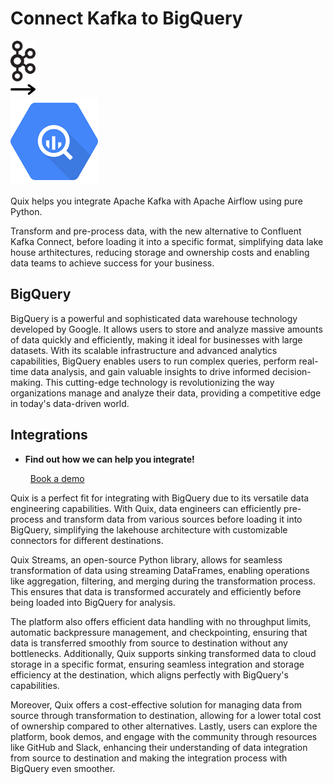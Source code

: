 # Connect Kafka to BigQuery

<div class="connect-images cards blog-grid-card" markdown>
<div>
<img src="../images/kafka_logo.png" width="40px" />
</div>
<div>
<img src="../images/arrow.svg" width="40px" />
</div>
<div>
<img src="./images/bigquery_1.jpg" />
</div>
</div>

Quix helps you integrate Apache Kafka with Apache Airflow using pure Python.

Transform and pre-process data, with the new alternative to Confluent Kafka Connect, before loading it into a specific format, simplifying data lake house arthitectures, reducing storage and ownership costs and enabling data teams to achieve success for your business.

## BigQuery

BigQuery is a powerful and sophisticated data warehouse technology developed by Google. It allows users to store and analyze massive amounts of data quickly and efficiently, making it ideal for businesses with large datasets. With its scalable infrastructure and advanced analytics capabilities, BigQuery enables users to run complex queries, perform real-time data analysis, and gain valuable insights to drive informed decision-making. This cutting-edge technology is revolutionizing the way organizations manage and analyze their data, providing a competitive edge in today's data-driven world.

## Integrations

<div class="grid cards" markdown>

- __Find out how we can help you integrate!__

    <a class="md-button md-button--primary" href="https://share.hsforms.com/1iW0TmZzKQMChk0lxd_tGiw4yjw2?__hstc=175542013.2303933fbd746c0ac86d9ccbe9bc9100.1728383268831.1729603416735.1729620918855.31&__hssc=175542013.1.1729620918855&__hsfp=2132701734" target="_blank" style="margin:.5rem;">Book a demo</a>

</div>


Quix is a perfect fit for integrating with BigQuery due to its versatile data engineering capabilities. With Quix, data engineers can efficiently pre-process and transform data from various sources before loading it into BigQuery, simplifying the lakehouse architecture with customizable connectors for different destinations. 

Quix Streams, an open-source Python library, allows for seamless transformation of data using streaming DataFrames, enabling operations like aggregation, filtering, and merging during the transformation process. This ensures that data is transformed accurately and efficiently before being loaded into BigQuery for analysis.

The platform also offers efficient data handling with no throughput limits, automatic backpressure management, and checkpointing, ensuring that data is transferred smoothly from source to destination without any bottlenecks. Additionally, Quix supports sinking transformed data to cloud storage in a specific format, ensuring seamless integration and storage efficiency at the destination, which aligns perfectly with BigQuery's capabilities.

Moreover, Quix offers a cost-effective solution for managing data from source through transformation to destination, allowing for a lower total cost of ownership compared to other alternatives. Lastly, users can explore the platform, book demos, and engage with the community through resources like GitHub and Slack, enhancing their understanding of data integration from source to destination and making the integration process with BigQuery even smoother.

